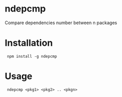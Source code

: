 # ndepcmp
Compare dependencies number between n packages

# Installation
```
 npm install -g ndepcmp
```

# Usage
```
 ndepcmp <pkg1> <pkg2> .. <pkgn>
```
